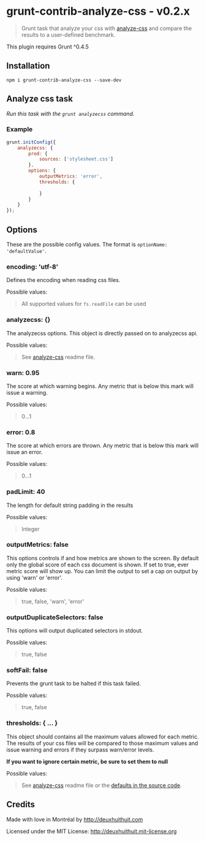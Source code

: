 # grunt-contrib-analyze-css  - v0.2.x

> Grunt task that analyze your css with [analyze-css](https://github.com/macbre/analyze-css) 
and compare the results to a user-defined benchmark.

This plugin requires Grunt ^0.4.5

## Installation

`npm i grunt-contrib-analyze-css --save-dev`

## Analyze css task

*Run this task with the `grunt analyzecss` command.*

### Example

````javascript
grunt.initConfig({
    analyzecss: {
        prod: {
            sources: ['stylesheet.css']
        },
        options: {
            outputMetrics: 'error',
            thresholds: {
                
            }  
        }
    }
});
````

## Options

These are the possible config values. The format is `optionName: 'defaultValue'`.

### encoding: 'utf-8'

Defines the encoding when reading css files.

Possible values:
> All supported values for `fs.readFile` can be used

### analyzecss: {}

The analyzecss options. This object is directly passed on to analyzecss api.

Possible values:
> See [analyze-css](https://github.com/macbre/analyze-css) readme file.

### warn: 0.95

The score at which warning begins. Any metric that is below this mark will
issue a warning.

Possible values:
> 0...1

### error: 0.8

The score at which errors are thrown. Any metric that is below this mark will
issue an error.

Possible values:
> 0...1

### padLimit: 40

The length for default string padding in the results

Possible values:
> Integer

### outputMetrics: false

This options controls if and how metrics are shown to the screen.
By default only the global score of each css document is shown.
If set to true, ever metric score will show up. You can limit the
output to set a cap on output by using 'warn' or 'error'.

Possible values:
> true, false, 'warn', 'error'

### outputDuplicateSelectors: false

This options will output duplicated selectors in stdout.

Possible values:
> true, false

### softFail: false

Prevents the grunt task to be halted if this task failed.

Possible values:
> true, false

### thresholds: { ... }

This object should contains all the maximum values allowed for each metric.
The results of your css files will be compared to those maximum values
and issue warning and errors if they surpass warn/error levels.

**If you want to ignore certain metric, be sure to set them to null**

Possible values:
> See [analyze-css](https://github.com/macbre/analyze-css) readme file or 
the [defaults in the source code](https://github.com/DeuxHuitHuit/grunt-contrib-analyze-css/blob/master/tasks/analyze-css.js#L20).

## Credits

Made with love in Montréal by <http://deuxhuithuit.com>

Licensed under the MIT License: <http://deuxhuithuit.mit-license.org>

